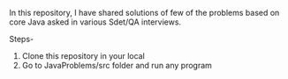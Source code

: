 

In this repository, I have shared solutions of few of the problems based on core Java asked in various Sdet/QA interviews.

Steps-

1. Clone this repository in your local
2. Go to JavaProblems/src folder and run any program

